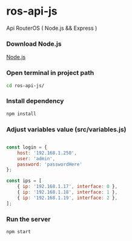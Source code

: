 # ros-api-js
Api RouterOS ( Node.js && Express )

### Download Node.js
<a href="https://nodejs.org/es/download/" target="_blank">Node.js</a>

### Open terminal in project path
```bash
cd ros-api-js/
```

### Install dependency
```bash
npm install
```
### Adjust variables value (src/variables.js)
```js

const login = {
    host: '192.168.1.250',
    user: 'admin',
    password: 'passwordHere'
};

const ips = [
    { ip: '192.168.1.17', interface: 0 },
    { ip: '192.168.1.18', interface: 1 },
    { ip: '192.168.1.19', interface: 2 },
];
```

### Run the server
```bash 
npm start
```
